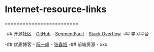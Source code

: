 # Internet-resource-links
=========================

-## 开源社区
	- [GitHub](https://github.com/)
	- [SegmentFault](https://segmentfault.com/)
	- [Stack Overflow](https://stackoverflow.com/)
-## 学习平台

-## 优质博客
	- [阮一峰](http://www.ruanyifeng.com/home.html)
	- [张鑫旭](http://www.zhangxinxu.com/)
-## 前端资源
	- xxx
